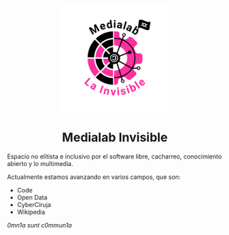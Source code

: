 <p style="text-align:center;">
  <img src="https://github.com/medialab-invisible/media-resources/blob/main/no-background.png?raw=true" alt="Logo del Medialab Invisible" width="250px"></img>
</p>
<h1 style="text-align:center;">Medialab Invisible</h1>
<p>
  Espacio no elitista e inclusivo por el software libre, cacharreo, conocimiento abierto y lo multimedia.
</p>
<p>
  Actualmente estamos avanzando en varios campos, que son:
  <ul>
    <li>Code</li>
    <li>Open Data</li>
    <li>CyberCiruja</li>
    <li>Wikipedia</li>
  </ul>
</p>
<p>
  <i>0mn1a sunt c0mmun1a</i>
</p>
